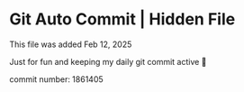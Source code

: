 # Git Auto Commit | Hidden File

This file was added Feb 12, 2025

Just for fun and keeping my daily git commit active 🤪

commit number: 1861405
